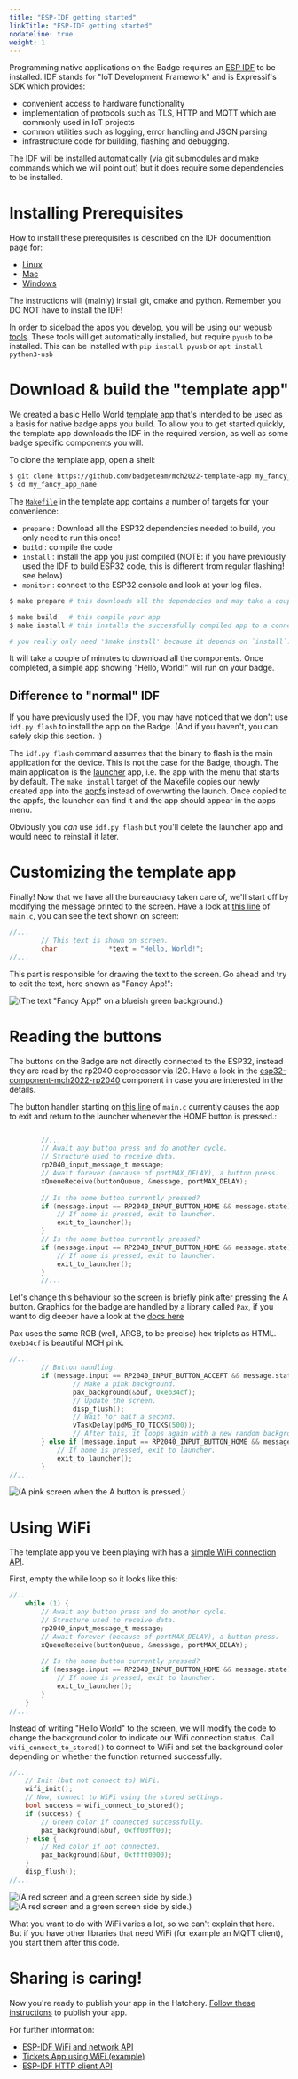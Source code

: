 ```yaml
---
title: "ESP-IDF getting started"
linkTitle: "ESP-IDF getting started"
nodateline: true
weight: 1
---
```



Programming native applications on the Badge requires an [ESP
IDF](https://docs.espressif.com/projects/esp-idf/en/v4.4.1/esp32/index.html) to
be installed.  IDF stands for "IoT Development Framework" and is Expressif's
SDK which provides:

- convenient access to hardware functionality
- implementation of protocols such as TLS, HTTP and MQTT which are
  commonly used in IoT projects
- common utilities such as logging, error handling and JSON parsing
- infrastructure code for building, flashing and debugging.

<!-- TODO insert some links to IDF code. point out version!-->

The IDF will be installed automatically (via git submodules and make commands which we
will point out) but it does require some dependencies to be installed. 

# Installing Prerequisites

How to install these prerequisites is described on the IDF documenttion page for:

- [Linux](https://docs.espressif.com/projects/esp-idf/en/v4.4.1/esp32/get-started/windows-setup.html)
- [Mac](https://docs.espressif.com/projects/esp-idf/en/v4.4.1/esp32/get-started/macos-setup.html)
- [Windows](https://docs.espressif.com/projects/esp-idf/en/v4.4.1/esp32/get-started/windows-setup.html)

The instructions will (mainly) install git, cmake and python. Remember you DO
NOT have to install the IDF!

In order to sideload the apps you develop, you will be using our [webusb
tools](https://github.com/badgeteam/mch2022-tools). These tools will get
automatically installed, but require `pyusb` to be installed. This can be
installed with `pip install pyusb` or `apt install python3-usb`

<!-- TODO : better instructions for installing pyusb -->

# Download & build the "template app"

We created a basic Hello World [template
app](https://github.com/badgeteam/mch2022-template-app) that's intended to be
used as a basis for native badge apps you build. To allow you to get started quickly, the
template app downloads the IDF in the required version, as well as some badge
specific components you will.

<!-- TODO link to a subpage with more details -->

To clone the template app, open a shell:

```bash
$ git clone https://github.com/badgeteam/mch2022-template-app my_fancy_app_name
$ cd my_fancy_app_name
```

The
[`Makefile`](https://github.com/badgeteam/mch2022-template-app/blob/master/Makefile)
in the template app contains a number of targets for your convenience:

- `prepare` : Download all the ESP32 dependencies needed to build, you only need to run this once!
- `build`   : compile the code
- `install` : install the app you just compiled (NOTE: if you have previously 
              used the IDF to build ESP32 code, this is different from regular flashing! see below)
- `monitor` : connect to the ESP32 console and look at your log files.


```bash
$ make prepare # this downloads all the dependecies and may take a couple of minutes

$ make build   # this compile your app
$ make install # this installs the successfully compiled app to a connected badge.

# you really only need '$make install' because it depends on `install`. 

```

It will take a couple of minutes to download all the components. Once completed, a simple app
showing "Hello, World!" will run on your badge. 

## Difference to "normal" IDF

If you have previously used the IDF, you may have noticed that we don't use `idf.py flash` to
install the app on the Badge. (And if you haven't, you can safely skip this section. :)

The `idf.py flash` command assumes that the binary to flash is the main
application for the device. This is not the case for the Badge, though. The
main application is the
[launcher](https://github.com/badgeteam/mch2022-firmware-esp32) app, i.e. the
app with the menu that starts by default. The `make install` target of the
Makefile copies our newly created app into the
[appfs](https://github.com/badgeteam/esp32-component-appfs/tree/f9344090484ccf5861688555e900c49b144db59e)
instead of overwrting the launch. Once copied to the appfs, the launcher can
find it and the app should appear in the apps menu.

Obviously you _can_ use `idf.py flash` but you'll delete the launcher
app and would need to reinstall it later.

# Customizing the template app

Finally! Now that we have all the bureaucracy taken care of, we'll start off by
modifying the message printed to the screen.  Have a look at [this
line](https://github.com/badgeteam/mch2022-template-app/blob/1c5638321528c86361b2df3f6ae85058fa1635b1/main/main.c#L48)
of `main.c`, you can see the text shown on screen:

```c
//...
        // This text is shown on screen.
        char             *text = "Hello, World!";
//...
```

This part is responsible for drawing the text to the screen.
Go ahead and try to edit the text, here shown as "Fancy App!":

![(The text "Fancy App!" on a blueish green background.)](../hello.jpg)

# Reading the buttons

The buttons on the Badge are not directly connected to the ESP32, instead they
are read by the rp2040 coprocessor via I2C. Have a look in the
[esp32-component-mch2022-rp2040](https://github.com/badgeteam/esp32-component-mch2022-rp2040)
component in case you are interested in the details.

The button handler starting on [this
line](https://github.com/badgeteam/mch2022-template-app/blob/1c5638321528c86361b2df3f6ae85058fa1635b1/main/main.c#L68)
of `main.c` currently causes the app to exit and return to the launcher
whenever the HOME button is pressed.:

```c

        //...
        // Await any button press and do another cycle.
        // Structure used to receive data.
        rp2040_input_message_t message;
        // Await forever (because of portMAX_DELAY), a button press.
        xQueueReceive(buttonQueue, &message, portMAX_DELAY);
        
        // Is the home button currently pressed?
        if (message.input == RP2040_INPUT_BUTTON_HOME && message.state) {
            // If home is pressed, exit to launcher.
            exit_to_launcher();
        }
        // Is the home button currently pressed?
        if (message.input == RP2040_INPUT_BUTTON_HOME && message.state) {
            // If home is pressed, exit to launcher.
            exit_to_launcher();
        }
        //...

```

Let's change this behaviour so the screen is briefly pink after pressing the A button.
Graphics for the badge are handled by a library called `Pax`, if you want to dig deeper 
have a look at the [docs here](https://github.com/robotman2412/pax-graphics/tree/main/docs)

Pax uses the same RGB (well, ARGB, to be precise) hex triplets as HTML.
`0xeb34cf` is beautiful MCH pink.

```c
//...
        // Button handling.
        if (message.input == RP2040_INPUT_BUTTON_ACCEPT && message.state) {
                // Make a pink background.
                pax_background(&buf, 0xeb34cf);
                // Update the screen.
                disp_flush();
                // Wait for half a second.
                vTaskDelay(pdMS_TO_TICKS(500));
                // After this, it loops again with a new random background color.
        } else if (message.input == RP2040_INPUT_BUTTON_HOME && message.state) {
            // If home is pressed, exit to launcher.
            exit_to_launcher();
        }
//...
```
![(A pink screen when the A button is pressed.)](../hello_pink.jpg)

# Using WiFi

The template app you've been playing with has a [simple WiFi connection
API](https://github.com/badgeteam/esp32-component-mch2022-bsp/tree/6c52515af1ccf1828d653ac2f88764837b70f68b).

First, empty the while loop so it looks like this:

```c
//...
    while (1) {
        // Await any button press and do another cycle.
        // Structure used to receive data.
        rp2040_input_message_t message;
        // Await forever (because of portMAX_DELAY), a button press.
        xQueueReceive(buttonQueue, &message, portMAX_DELAY);
        
        // Is the home button currently pressed?
        if (message.input == RP2040_INPUT_BUTTON_HOME && message.state) {
            // If home is pressed, exit to launcher.
            exit_to_launcher();
        }
    }
//...
```

Instead of writing "Hello World" to the screen, we will modify the code to
change the background color to indicate our Wifi connection status. Call
`wifi_connect_to_stored()` to connect to WiFi and set the background color
depending on whether the function returned successfully.

```c
//...
    // Init (but not connect to) WiFi.
    wifi_init();
    // Now, connect to WiFi using the stored settings.
    bool success = wifi_connect_to_stored();
    if (success) {
        // Green color if connected successfully.
        pax_background(&buf, 0xff00ff00);
    } else {
        // Red color if not connected.
        pax_background(&buf, 0xffff0000);
    }
    disp_flush();
//...
```

![(A red screen and a green screen side by side.)](../red.jpg)
![(A red screen and a green screen side by side.)](../green.jpg)

What you want to do with WiFi varies a lot, so we can't explain that here. But
if you have other libraries that need WiFi (for example an MQTT client), you
start them after this code.

# Sharing is caring!

Now you're ready to publish your app in the Hatchery. [Follow these instructions](../../hatchery) to publish your app.

<!-- TBD where to go from here: maybe point people towards examples in IDF ... -->
<!-- TBD perhaps more in depth discussion of all the moving parts of the template app -->

For further information:
- [ESP-IDF WiFi and network API](https://docs.espressif.com/projects/esp-idf/en/latest/esp32/api-reference/network/index.html#wi-fi)
- [Tickets App using WiFi (example)](https://github.com/badgeteam/mch2022-esp32-app-tickets)
- [ESP-IDF HTTP client API](https://docs.espressif.com/projects/esp-idf/en/latest/esp32/api-reference/protocols/esp_http_client.html)
